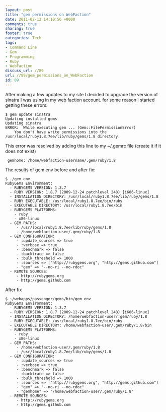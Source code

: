 ```yaml
---
layout: post
title: "gem permissions on WebFaction"
date: 2011-02-12 14:10:56 +0000 
comments: true
sharing: true
footer: true
categories: Tech
tags:
- Command Line
- Gem
- Programming
- Ruby
- WebFaction
discuss_url: //89
url: //89/gem_permissions_on_WebFaction
id: 89
---
```

After making a few updates to my site I decided to upgrade the version of sinatra I was using in my web faction account. for some reason I started getting these errors:

    $ gem update sinatra
    Updating installed gems
    Updating sinatra
    ERROR:  While executing gem ... (Gem::FilePermissionError)
        You don't have write permissions into the /usr/local/ruby1.8.7ee/lib/ruby/gems/1.8 directory.

This error was resolved by adding this line to my ~/.gemrc file (create it if it does not exist)

     gemhome: /home/webfaction-username/.gem/ruby/1.8

The results of gem env before and after fix:

    $ ./gem env
    RubyGems Environment:
      - RUBYGEMS VERSION: 1.3.7
      - RUBY VERSION: 1.8.7 (2009-12-24 patchlevel 248) [i686-linux]
      - INSTALLATION DIRECTORY: /usr/local/ruby1.8.7ee/lib/ruby/gems/1.8
      - RUBY EXECUTABLE: /usr/local/ruby1.8.7ee/bin/ruby
      - EXECUTABLE DIRECTORY: /usr/local/ruby1.8.7ee/bin
      - RUBYGEMS PLATFORMS:
        - ruby
        - x86-linux
      - GEM PATHS:
         - /usr/local/ruby1.8.7ee/lib/ruby/gems/1.8
         - /home/webfaction-user/.gem/ruby/1.8
      - GEM CONFIGURATION:
         - :update_sources => true
         - :verbose => true
         - :benchmark => false
         - :backtrace => false
         - :bulk_threshold => 1000
         - :sources => ["http://rubygems.org", "http://gems.github.com"]
         - "gem" => "--no-ri --no-rdoc"
      - REMOTE SOURCES:
         - http://rubygems.org
         - http://gems.github.com

After fix

    $ ~/webapps/passenger/gems/bin/gem env
    RubyGems Environment:
      - RUBYGEMS VERSION: 1.3.7
      - RUBY VERSION: 1.8.7 (2009-12-24 patchlevel 248) [i686-linux]
      - INSTALLATION DIRECTORY: /home/webfaction-user/.gem/ruby/1.8
      - RUBY EXECUTABLE: /usr/local/ruby1.8.7ee/bin/ruby
      - EXECUTABLE DIRECTORY: /home/webfaction-user/.gem/ruby/1.8/bin
      - RUBYGEMS PLATFORMS:
        - ruby
        - x86-linux
      - GEM PATHS:
         - /home/webfaction-user/.gem/ruby/1.8
         - /usr/local/ruby1.8.7ee/lib/ruby/gems/1.8
      - GEM CONFIGURATION:
         - :update_sources => true
         - :verbose => true
         - :benchmark => false
         - :backtrace => false
         - :bulk_threshold => 1000
         - :sources => ["http://rubygems.org", "http://gems.github.com"]
         - "gem" => "--no-ri --no-rdoc"
         - "gemhome" => "/home/webfaction-user/.gem/ruby/1.8"
      - REMOTE SOURCES:
         - http://rubygems.org
         - http://gems.github.com

 
